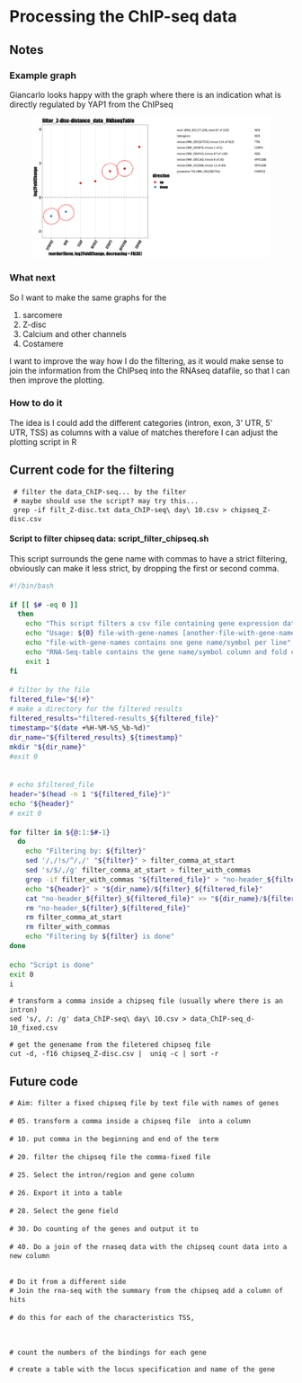 # Processing the ChIP-seq data



## Notes

### Example graph

Giancarlo looks happy with the graph where there is an indication what is directly regulated by YAP1 from the ChIPseq



<figure><img src="../.gitbook/assets/RNA-seq_ChIP-seq_integrated-graph.png" alt=""><figcaption></figcaption></figure>



### What next

So I want to make the same graphs for the&#x20;

1. sarcomere
2. Z-disc
3. Calcium and other channels
4. Costamere

I want to improve the way how I do the filtering, as it would make sense to join the information from the ChIPseq into the RNAseq datafile, so that I can then improve the plotting.

### How to do it

The idea is I could add the different categories (intron, exon, 3' UTR, 5' UTR, TSS) as columns with a value of matches therefore I can adjust the plotting script in R

## Current code for the filtering



```
 # filter the data_ChIP-seq... by the filter
 # maybe should use the script? may try this...
 grep -if filt_Z-disc.txt data_ChIP-seq\ day\ 10.csv > chipseq_Z-disc.csv
```



#### Script to filter chipseq data: script\_filter\_chipseq.sh

This script surrounds the gene name with commas to have a strict filtering, obviously can make it less strict, by dropping the first or second comma.



```bash
#!/bin/bash

if [[ $# -eq 0 ]]
  then
    echo "This script filters a csv file containing gene expression data (eg. rna-seq data) by one or more files containing sets of genes coming from gene ontology)"
    echo "Usage: ${0} file-with-gene-names [another-file-with-gene-names]... RNASeq-table"
    echo "file-with-gene-names contains one gene name/symbol per line"
    echo "RNA-Seq-table contains the gene name/symbol column and fold change column"
    exit 1
fi

# filter by the file
filtered_file="${!#}"
# make a directory for the filtered results
filtered_results="filtered-results_${filtered_file}"
timestamp="$(date +%H-%M-%S_%b-%d)"
dir_name="${filtered_results}_${timestamp}"
mkdir "${dir_name}"
#exit 0


# echo $filtered_file
header="$(head -n 1 "${filtered_file}")"
echo "${header}"
# exit 0

for filter in ${@:1:$#-1}
  do
    echo "Filtering by: ${filter}"
    sed '/,/!s/^/,/' "${filter}" > filter_comma_at_start
    sed 's/$/,/g' filter_comma_at_start > filter_with_commas
    grep -if filter_with_commas "${filtered_file}" > "no-header_${filter}_${filtered_file}"
    echo "${header}" > "${dir_name}/${filter}_${filtered_file}"
    cat "no-header_${filter}_${filtered_file}" >> "${dir_name}/${filter}_${filtered_file}"
    rm "no-header_${filter}_${filtered_file}"
    rm filter_comma_at_start
    rm filter_with_commas
    echo "Filtering by ${filter} is done"
done

echo "Script is done"
exit 0
i
```

```
# transform a comma inside a chipseq file (usually where there is an intron)
sed 's/, /: /g' data_ChIP-seq\ day\ 10.csv > data_ChIP-seq_d-10_fixed.csv 
```



```
# get the genename from the filetered chipseq file
cut -d, -f16 chipseq_Z-disc.csv |  uniq -c | sort -r
```

## Future code

```
# Aim: filter a fixed chipseq file by text file with names of genes

# 05. transform a comma inside a chipseq file  into a column

# 10. put comma in the beginning and end of the term

# 20. filter the chipseq file the comma-fixed file

# 25. Select the intron/region and gene column

# 26. Export it into a table

# 28. Select the gene field

# 30. Do counting of the genes and output it to 

# 40. Do a join of the rnaseq data with the chipseq count data into a new column


```



```
# Do it from a different side
# Join the rna-seq with the summary from the chipseq add a column of hits

# do this for each of the characteristics TSS, 



```

```
# count the numbers of the bindings for each gene
```



```
# create a table with the locus specification and name of the gene
```
